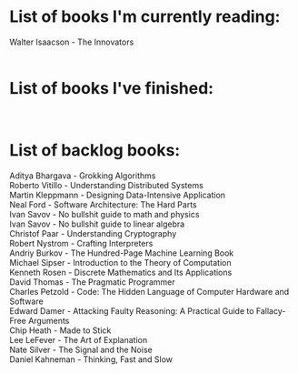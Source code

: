 # List of books I'm currently reading:
Walter Isaacson - The Innovators 
 <br>
  <br>
 
# List of books I've finished:
 <br>
 
# List of backlog books:
Aditya Bhargava - Grokking Algorithms <br>
Roberto Vitillo - Understanding Distributed Systems  <br>
Martin Kleppmann - Designing Data-Intensive Application  <br>
Neal Ford - Software Architecture: The Hard Parts  <br>
Ivan Savov - No bullshit guide to math and physics  <br>
Ivan Savov - No bullshit guide to linear algebra  <br>
Christof Paar - Understanding Cryptography  <br>
Robert Nystrom - Crafting Interpreters  <br>
Andriy Burkov - The Hundred-Page Machine Learning Book  <br>
Michael Sipser - Introduction to the Theory of Computation  <br>
Kenneth Rosen - Discrete Mathematics and Its Applications  <br>
David Thomas - The Pragmatic Programmer  <br>
Charles Petzold - Code: The Hidden Language of Computer Hardware and Software  <br>
Edward Damer - Attacking Faulty Reasoning: A Practical Guide to Fallacy-Free Arguments  <br>
Chip Heath - Made to Stick <br>
Lee LeFever - The Art of Explanation  <br>
Nate Silver - The Signal and the Noise  <br>
Daniel Kahneman - Thinking, Fast and Slow  <br>
